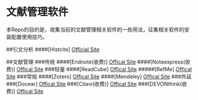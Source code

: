 # 文献管理软件
本Repo的目的是，收集当前的文献管理相关软件的一些用法，征集相关软件的安装配置使用技巧。

##引文分析
####[Histcite]
[Official Site]()

##文献管理
###传统
####[Endnote(收费)]
[Offical Site]()
####[Noteexpress(收费)]
[Offical Site]()
###轻量
####[ReadCube]
[Offical Site](https://www.readcube.com/)
#####[RefMe]
[Offical Site](https://www.refme.com)
###常规
####[Zotero]
[Offical Site](https://www.zotero.org/)
####[Mendeley]
[Offical Site](https://www.mendeley.com/)
###外延
###[Docear]
[Offical Site](http://www.docear.org/)
###[Citavi(收费)]
[Offical Site](https://www.citavi.com/)
###[DEVONthink(收费)]
[Offical Site](http://www.docear.org/)
